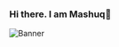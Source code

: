 ### Hi there. I am Mashuq👋
![Banner]([URL_TO_YOUR_IMAGE](https://www.canva.com/design/DAF2bNltJQA/6OAh0gw9MbdTKyrLTSnmnQ/edit?utm_content=DAF2bNltJQA&utm_campaign=designshare&utm_medium=link2&utm_source=sharebutton))
<!--
**mashuq0068/mashuq0068** is a ✨ _special_ ✨ repository because its `README.md` (this file) appears on your GitHub profile.

Here are some ideas to get you started:

- 🔭 I’m currently working on ...
- 🌱 I’m currently learning ...
- 👯 I’m looking to collaborate on ...
- 🤔 I’m looking for help with ...
- 💬 Ask me about ...
- 📫 How to reach me: ...
- 😄 Pronouns: ...
- ⚡ Fun fact: ...
-->
